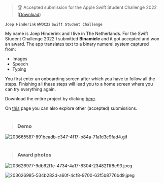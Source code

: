 > 🏆 Accepted submission for the Apple Swift Student Challenge 2022 ([Download](https://github.com/joephinderink/Binamicle-WWDC22/archive/refs/heads/main.zip))

`Joep Hinderink` `WWDC22` `Swift Student Challenge`

My name is Joep Hinderink and I live in The Netherlands. For the Swift Student Challenge 2022 I submitted **Binamicle** and it got accepted and won an award. The app translates text to a binary numeral system captured from:

- Images
- Speech
- Typing

You first enter an onboarding screen after which you have to follow all the steps. Finishing all these steps will lead you to a home screen where you can try everything again.

Download the entire project by clicking [here](https://github.com/joephinderink/Binamicle-WWDC22/archive/refs/heads/main.zip).

On [this](https://github.com/wwdc/2022) page you can also explore other (accepted) submissions.
<br><br>

> ### Demo

![203665587-891beadb-c347-4f17-b84a-71a1d3c9fad4.gif](https://user-images.githubusercontent.com/76504861/203665587-891beadb-c347-4f17-b84a-71a1d3c9fad4.gif)
<br><br>

> ### Award photos

![203626977-9db62f1e-4734-4a17-8304-2348211f8e93.jpeg](https://user-images.githubusercontent.com/76504861/203626977-9db62f1e-4734-4a17-8304-2348211f8e93.jpeg)

![203626995-534b282d-a60f-4cf8-9700-63f5b8776bd9.jpeg](https://user-images.githubusercontent.com/76504861/203626995-534b282d-a60f-4cf8-9700-63f5b8776bd9.jpeg)

